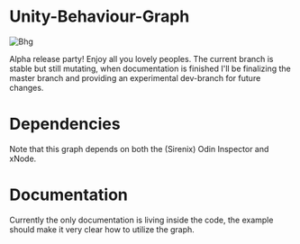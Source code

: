 # Unity-Behaviour-Graph

![Bhg](https://github.com/CoffeeVampir3/Unity-Behaviour-Graph/blob/screenshots/xcmVMqJWjm.gif)

Alpha release party! Enjoy all you lovely peoples. The current branch is stable but still mutating, when documentation is finished I'll be finalizing the master branch and providing an experimental dev-branch for future changes.

# Dependencies

Note that this graph depends on both the (Sirenix) Odin Inspector and xNode.

# Documentation

Currently the only documentation is living inside the code, the example should make it very clear how to utilize the graph.
